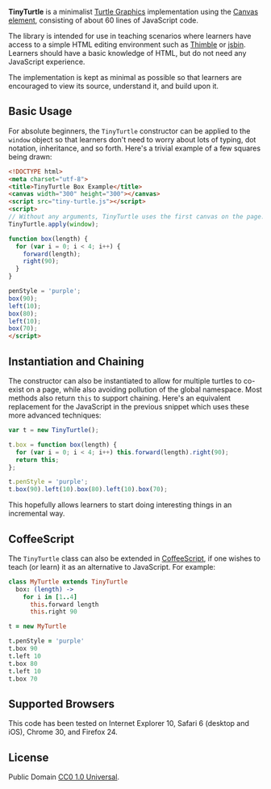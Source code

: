 **TinyTurtle** is a minimalist [Turtle Graphics][] implementation using
the [Canvas element][], consisting of about 60 lines of JavaScript code.

The library is intended for use in teaching scenarios where learners
have access to a simple HTML editing environment such as [Thimble][] or
[jsbin][]. Learners should have a basic knowledge of HTML, but do
not need any JavaScript experience.

The implementation is kept as minimal as possible so that learners are
encouraged to view its source, understand it, and build upon it.

## Basic Usage

For absolute beginners, the `TinyTurtle` constructor can be applied to
the `window` object so that learners don't need to worry about lots
of typing, dot notation, inheritance, and so forth. Here's a trivial
example of a few squares being drawn:

```html
<!DOCTYPE html>
<meta charset="utf-8">
<title>TinyTurtle Box Example</title>
<canvas width="300" height="300"></canvas>
<script src="tiny-turtle.js"></script>
<script>
// Without any arguments, TinyTurtle uses the first canvas on the page.
TinyTurtle.apply(window);

function box(length) {
  for (var i = 0; i < 4; i++) {
    forward(length);
    right(90);
  }
}

penStyle = 'purple';
box(90);
left(10);
box(80);
left(10);
box(70);
</script>
```

## Instantiation and Chaining

The constructor can also be instantiated to allow for
multiple turtles to co-exist on a page, while also avoiding pollution
of the global namespace. Most methods also return `this` to
support chaining. Here's an equivalent replacement for the JavaScript
in the previous snippet which uses these more advanced techniques:

```javascript
var t = new TinyTurtle();

t.box = function box(length) {
  for (var i = 0; i < 4; i++) this.forward(length).right(90);
  return this;
};

t.penStyle = 'purple';
t.box(90).left(10).box(80).left(10).box(70);
```

This hopefully allows learners to start doing interesting things in an
incremental way.

## CoffeeScript

The `TinyTurtle` class can also be extended in [CoffeeScript][], if one
wishes to teach (or learn) it as an alternative to JavaScript. For 
example:

```coffeescript
class MyTurtle extends TinyTurtle
  box: (length) ->
    for i in [1..4]
      this.forward length
      this.right 90

t = new MyTurtle

t.penStyle = 'purple'
t.box 90
t.left 10
t.box 80
t.left 10
t.box 70
```

## Supported Browsers

This code has been tested on Internet Explorer 10,
Safari 6 (desktop and iOS), Chrome 30, and Firefox 24.

## License

Public Domain [CC0 1.0 Universal][cczero].

  [Turtle Graphics]: http://en.wikipedia.org/wiki/Turtle_graphics
  [Canvas element]: http://en.wikipedia.org/wiki/Canvas_element
  [Thimble]: https://thimble.webmaker.org/
  [jsbin]: http://jsbin.com/
  [CoffeeScript]: http://coffeescript.org/
  [cczero]: http://creativecommons.org/publicdomain/zero/1.0/

